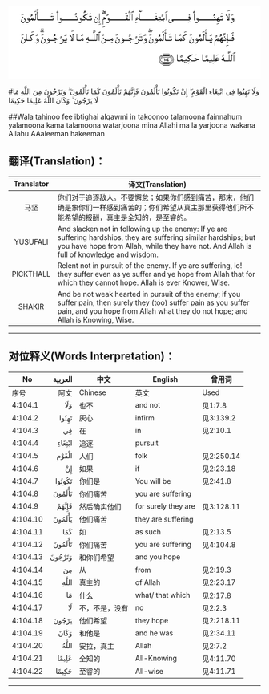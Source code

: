 ![004:104](images/004_104.gif)

#وَلَا تَهِنُوا فِي ابْتِغَاءِ الْقَوْمِ ۖ إِنْ تَكُونُوا تَأْلَمُونَ فَإِنَّهُمْ يَأْلَمُونَ كَمَا تَأْلَمُونَ ۖ وَتَرْجُونَ مِنَ اللَّهِ مَا لَا يَرْجُونَ ۗ وَكَانَ اللَّهُ عَلِيمًا حَكِيمًا 

##Wala tahinoo fee ibtighai alqawmi in takoonoo talamoona fainnahum yalamoona kama talamoona watarjoona mina Allahi ma la yarjoona wakana Allahu AAaleeman hakeeman 

## 翻译(Translation)：

| Translator | 译文(Translation)                                            |
| :--------: | ------------------------------------------------------------ |
|    马坚    | 你们对于追逐敌人。不要懈怠；如果你们感到痛苦，那末，他们确是象你们一样感到痛苦的；你们希望从真主那里获得他们所不能希望的报酬，真主是全知的，是至睿的。 |
|  YUSUFALI  | And slacken not in following up the enemy: If ye are suffering hardships, they are suffering similar hardships; but you have hope from Allah, while they have not. And Allah is full of knowledge and wisdom. |
| PICKTHALL  | Relent not in pursuit of the enemy. If ye are suffering, lo! they suffer even as ye suffer and ye hope from Allah that for which they cannot hope. Allah is ever Knower, Wise. |
|   SHAKIR   | And be not weak hearted in pursuit of the enemy; if you suffer pain, then surely they (too) suffer pain as you suffer pain, and you hope from Allah what they do not hope; and Allah is Knowing, Wise. |

---

## 对位释义(Words Interpretation)：

| No   | العربية | 中文    | English | 曾用词 |
| ---- | ------: | ------- | ------- | ------ |
| 序号 |    阿文 | Chinese | 英文    | Used   |
| 4:104.1  | وَلَا    | 也不           | and not             | 见1:7.8    |
| 4:104.2  | تَهِنُوا  | 灰心           | infirm              | 见3:139.2  |
| 4:104.3  | فِي     | 在             | in                  | 见2:10.1   |
| 4:104.4  | ابْتِغَاءِ | 追逐           | pursuit             |            |
| 4:104.5  | الْقَوْمِ  | 人们           | folk                | 见2:250.14 |
| 4:104.6  | إِنْ     | 如果           | if                  | 见2:23.18  |
| 4:104.7  | تَكُونُوا | 你们是         | You will be         | 见2:41.8   |
| 4:104.8  | تَأْلَمُونَ | 你们痛苦       | you are suffering   |            |
| 4:104.9  | فَإِنَّهُمْ  | 然后确实他们   | for surely they are | 见3:128.11 |
| 4:104.10 | يَأْلَمُونَ | 他们痛苦       | they are suffering  |            |
| 4:104.11 | كَمَا    | 如             | as such             | 见2:13.5   |
| 4:104.12 | تَأْلَمُونَ | 你们痛苦       | you are suffering   | 见4:104.8  |
| 4:104.13 | وَتَرْجُونَ | 和你们希望     | and you hope        |            |
| 4:104.14 | مِنَ     | 从             | from                | 见2:19.3 |
| 4:104.15 | اللَّهِ   | 真主的         | of Allah            | 见2:23.17  |
| 4:104.16 | مَا     | 什么           | what/ that which    | 见2:17.8   |
| 4:104.17 | لَا     | 不，不是，没有 | no                  | 见2:2.3    |
| 4:104.18 | يَرْجُونَ  | 他们希望       | they hope           | 见2:218.11 |
| 4:104.19 | وَكَانَ   | 和他是         | and he was          | 见2:34.11  |
| 4:104.20 | اللَّهُ   | 安拉，真主     | Allah               | 见2:7.2 |
| 4:104.21 | عَلِيمًا  | 全知的         | All-Knowing         | 见4:11.70  |
| 4:104.22 | حَكِيمًا  | 至睿的         | All-wise            | 见4:11.71  |

---
